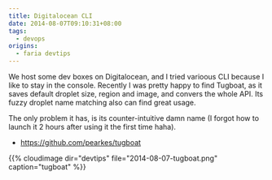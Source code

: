 ```yaml
---
title: Digitalocean CLI 
date: 2014-08-07T09:10:31+08:00
tags:
  - devops
origins:
  - faria devtips
---
```

We host some dev boxes on Digitalocean, and I tried varioous CLI because I like to stay in the console. Recently I was pretty happy to find Tugboat, as it saves default droplet size, region and image, and convers the whole API. Its fuzzy droplet name matching also can find great usage.

The only problem it has, is its counter-intuitive damn name (I forgot how to launch it 2 hours after using it the first time haha).

- <https://github.com/pearkes/tugboat>

{{% cloudimage dir="devtips" file="2014-08-07-tugboat.png" caption="tugboat" %}}
